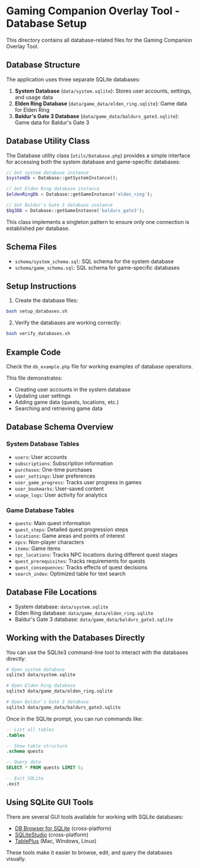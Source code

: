# Gaming Companion Overlay Tool - Database Setup

This directory contains all database-related files for the Gaming Companion Overlay Tool.

## Database Structure

The application uses three separate SQLite databases:

1. **System Database** (`data/system.sqlite`): Stores user accounts, settings, and usage data
2. **Elden Ring Database** (`data/game_data/elden_ring.sqlite`): Game data for Elden Ring
3. **Baldur's Gate 3 Database** (`data/game_data/baldurs_gate3.sqlite`): Game data for Baldur's Gate 3

## Database Utility Class

The Database utility class (`utils/Database.php`) provides a simple interface for accessing both the system database and game-specific databases:

```php
// Get system database instance
$systemDb = Database::getSystemInstance();

// Get Elden Ring database instance
$eldenRingDb = Database::getGameInstance('elden_ring');

// Get Baldur's Gate 3 database instance
$bg3Db = Database::getGameInstance('baldurs_gate3');
```

This class implements a singleton pattern to ensure only one connection is established per database.

## Schema Files

- `schema/system_schema.sql`: SQL schema for the system database
- `schema/game_schema.sql`: SQL schema for game-specific databases

## Setup Instructions

1. Create the database files:

```bash
bash setup_databases.sh
```

2. Verify the databases are working correctly:

```bash
bash verify_databases.sh
```

## Example Code

Check the `db_example.php` file for working examples of database operations.

This file demonstrates:
- Creating user accounts in the system database
- Updating user settings
- Adding game data (quests, locations, etc.)
- Searching and retrieving game data

## Database Schema Overview

### System Database Tables

- `users`: User accounts
- `subscriptions`: Subscription information
- `purchases`: One-time purchases
- `user_settings`: User preferences
- `user_game_progress`: Tracks user progress in games
- `user_bookmarks`: User-saved content
- `usage_logs`: User activity for analytics

### Game Database Tables

- `quests`: Main quest information
- `quest_steps`: Detailed quest progression steps
- `locations`: Game areas and points of interest
- `npcs`: Non-player characters
- `items`: Game items
- `npc_locations`: Tracks NPC locations during different quest stages
- `quest_prerequisites`: Tracks requirements for quests
- `quest_consequences`: Tracks effects of quest decisions
- `search_index`: Optimized table for text search

## Database File Locations

- System database: `data/system.sqlite`
- Elden Ring database: `data/game_data/elden_ring.sqlite`
- Baldur's Gate 3 database: `data/game_data/baldurs_gate3.sqlite`

## Working with the Databases Directly

You can use the SQLite3 command-line tool to interact with the databases directly:

```bash
# Open system database
sqlite3 data/system.sqlite

# Open Elden Ring database
sqlite3 data/game_data/elden_ring.sqlite

# Open Baldur's Gate 3 database
sqlite3 data/game_data/baldurs_gate3.sqlite
```

Once in the SQLite prompt, you can run commands like:

```sql
-- List all tables
.tables

-- Show table structure
.schema quests

-- Query data
SELECT * FROM quests LIMIT 5;

-- Exit SQLite
.exit
```

## Using SQLite GUI Tools

There are several GUI tools available for working with SQLite databases:

- [DB Browser for SQLite](https://sqlitebrowser.org/) (cross-platform)
- [SQLiteStudio](https://sqlitestudio.pl/) (cross-platform)
- [TablePlus](https://tableplus.com/) (Mac, Windows, Linux)

These tools make it easier to browse, edit, and query the databases visually.
